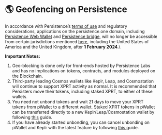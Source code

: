 # 🌎 Geofencing on Persistence

In accordance with Persistence’s [terms of use](https://persistence.one/terms) and regulatory considerations, applications on the persistence.one domain, including [Persistence Web Wallet](https://wallet.persistence.one/) and [Persistence bridge](https://bridge.persistence.one/), will no longer be accessible from certain jurisdictions mentioned [here](https://blog.persistence.one/2023/12/22/restricted-jurisdictions/), including the United States of America and the United Kingdom, after **1 February 2024.**\


**Important Notes:**

1. Geo-blocking is done only for front-ends hosted by Persistence Labs and has no implications on tokens, contracts, and modules deployed on the Blockchain.
2. Third-party leading Cosmos wallets like Keplr, Leap, and Cosmostation will continue to support XPRT activity as normal. It is recommended that Persisters move their tokens, including staked XPRT, to either of these wallets.
3. You need not unbond tokens and wait 21 days to move your XPRT tokens from [pWallet](https://wallet.persistence.one/) to a different wallet. Staked XPRT tokens in pWallet can be transferred directly to a new Keplr/Leap/Cosmostation wallet by following [this](https://blog.persistence.one/2023/12/28/how-to-transfer-staked-xprt-from-pwallet-to-keplr-leap-wallet-instantly/) guide.
4. If you have already started unbonding, you can cancel unbonding on pWallet and Keplr with the latest feature by following [this ](https://blog.persistence.one/2023/12/31/how-to-cancel-xprt-unstaking-on-pwallet-and-keplr/)guide.
